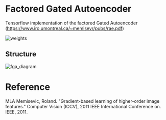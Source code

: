 # Factored Gated Autoencoder
Tensorflow implementation of the factored Gated Autoencoder (https://www.iro.umontreal.ca/~memisevr/pubs/rae.pdf)

![weights](https://user-images.githubusercontent.com/831215/30634617-fc879e70-9def-11e7-8840-6232caba36ef.png)

## Structure

![fga_diagram](https://user-images.githubusercontent.com/831215/30663074-b8304592-9e49-11e7-8c41-5ee7e663eacc.png)


# Reference

MLA	
Memisevic, Roland. "Gradient-based learning of higher-order image features." Computer Vision (ICCV), 2011 IEEE International Conference on. IEEE, 2011.
